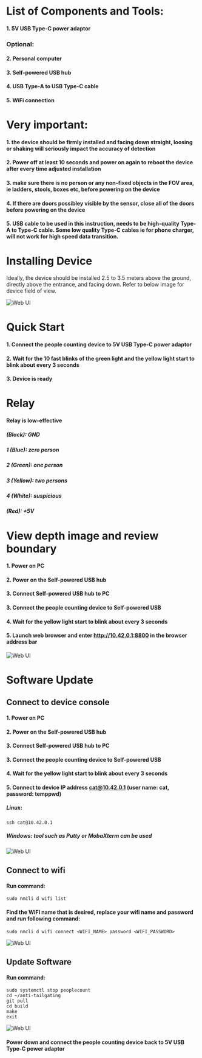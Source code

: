 # List of Components and Tools:

#### 1. 5V USB Type-C power adaptor

### Optional:

#### 2. Personal computer
#### 3. Self-powered USB hub
#### 4. USB Type-A to USB Type-C cable
#### 5. WiFi connection

# Very important: 

#### 1. the device should be firmly installed and facing down straight, loosing or shaking will seriously impact the accuracy of detection
#### 2. Power off at least 10 seconds and power on again to reboot the device after every time adjusted installation
#### 3. make sure there is no person or any non-fixed objects in the FOV area, ie ladders, stools, boxes etc, before powering on the device
#### 4. If there are doors possibley visible by the sensor, close all of the doors before powering on the device

#### 5. USB cable to be used in this instruction, needs to be high-quality Type-A to Type-C cable. Some low quality Type-C cables ie for phone charger, will not work for high speed data transition.

# Installing Device

Ideally, the device should be installed 2.5 to 3.5 meters above the ground, directly above the entrance, and facing down. Refer to below image for device field of view.

![Web UI](install.png)

# Quick Start

#### 1. Connect the people counting device to 5V USB Type-C power adaptor
#### 2. Wait for the 10 fast blinks of the green light and the yellow light start to blink about every 3 seconds
#### 3. Device is ready

# Relay

#### Relay is low-effective

#####   (Black):  GND

##### 1 (Blue):   zero person
##### 2 (Green):  one person
##### 3 (Yellow): two persons
##### 4 (White):  suspicious

#####   (Red):    +5V

# View depth image and review boundary

#### 1. Power on PC
#### 2. Power on the Self-powered USB hub
#### 3. Connect Self-powered USB hub to PC
#### 3. Connect the people counting device to Self-powered USB
#### 4. Wait for the yellow light start to blink about every 3 seconds
#### 5. Launch web browser and enter http://10.42.0.1:8800 in the browser address bar

![Web UI](view.png)

# Software Update

## Connect to device console

#### 1. Power on PC
#### 2. Power on the Self-powered USB hub
#### 3. Connect Self-powered USB hub to PC
#### 3. Connect the people counting device to Self-powered USB
#### 4. Wait for the yellow light start to blink about every 3 seconds
#### 5. Connect to device IP address cat@10.42.0.1 (user name: cat, password: temppwd)
##### Linux: 
```
ssh cat@10.42.0.1
```
##### Windows: tool such as Putty or MobaXterm can be used

![Web UI](console.png)

## Connect to wifi

#### Run command: 
```
sudo nmcli d wifi list
```
#### Find the WIFI name that is desired, replace your wifi name and password and run following command:
```
sudo nmcli d wifi connect <WIFI_NAME> password <WIFI_PASSWORD> 
```

![Web UI](wifi.png)

## Update Software

#### Run command: 

```
sudo systemctl stop peoplecount
cd ~/anti-tailgating
git pull
cd build
make
exit
```

![Web UI](update.png)

#### Power down and connect the people counting device back to 5V USB Type-C power adaptor


